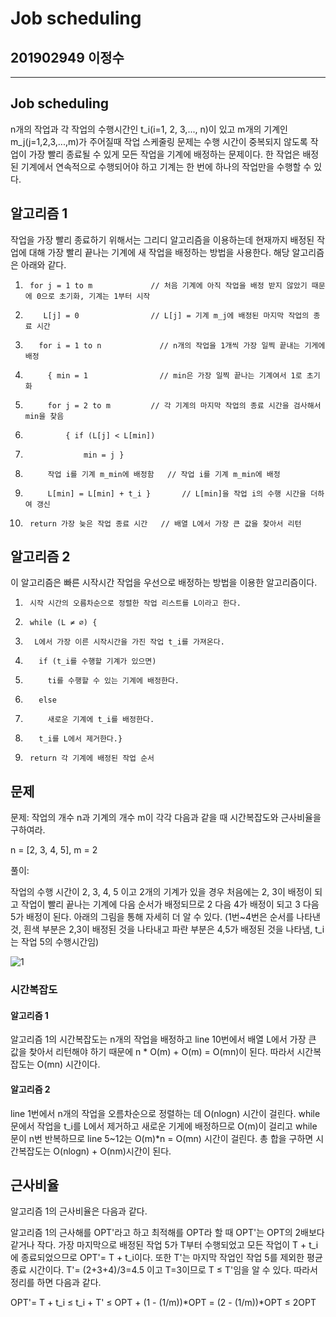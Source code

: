 # Job scheduling

## 201902949 이정수

--------------------------------------------------

## Job scheduling

 n개의 작업과 각 작업의 수행시간인 t_i(i=1, 2, 3,..., n)이 있고 m개의 기계인 m_j(j=1,2,3,...,m)가 주어질때 작업 스케줄링 문제는 수행 시간이 중복되지 않도록 작업이 가장 빨리 종료될 수 있게 모든 작업을 기계에 배정하는 문제이다.
한 작업은 배정된 기계에서 연속적으로 수행되어야 하고 기계는 한 번에 하나의 작업만을 수행할 수 있다.


## 알고리즘 1

작업을 가장 빨리 종료하기 위해서는 그리디 알고리즘을 이용하는데 현재까지 배정된 작업에 대해 가장 빨리 끝나는 기계에 새 작업을 배정하는 방법을 사용한다. 해당 알고리즘은 아래와 같다.

1.      for j = 1 to m             // 처음 기계에 아직 작업을 배정 받지 않았기 때문에 0으로 초기화, 기계는 1부터 시작
2.         L[j] = 0                // L[j] = 기계 m_j에 배정된 마지막 작업의 종료 시간
3.        for i = 1 to n             // n개의 작업을 1개씩 가장 일찍 끝내는 기게에 배정
4.          { min = 1                // min은 가장 일찍 끝나는 기계여서 1로 초기화
5.          for j = 2 to m         // 각 기계의 마지막 작업의 종료 시간을 검사해서 min을 찾음
6.              { if (L[j] < L[min])
7.                  min = j }
8.          작업 i를 기계 m_min에 배정함   // 작업 i를 기계 m_min에 배정 
9.          L[min] = L[min] + t_i }       // L[min]을 작업 i의 수행 시간을 더하여 갱신   
10.      return 가장 늦은 작업 종료 시간   // 배열 L에서 가장 큰 값을 찾아서 리턴



## 알고리즘 2

이 알고리즘은 빠른 시작시간 작업을 우선으로 배정하는 방법을 이용한 알고리즘이다.

1.      시작 시간의 오름차순으로 정렬한 작업 리스트를 L이라고 한다.
2.      while (L ≠ ∅) {
3.       L에서 가장 이른 시작시간을 가진 작업 t_i를 가져온다.
4.        if (t_i를 수행할 기계가 있으면)
5.          ti를 수행할 수 있는 기계에 배정한다.
6.        else
7.          새로운 기계에 t_i를 배정한다.
8.        t_i를 L에서 제거한다.}
9.      return 각 기계에 배정된 작업 순서



## 문제

문제: 작업의 개수 n과 기계의 개수 m이 각각 다음과 같을 때 시간복잡도와 근사비율을 구하여라.

n = [2, 3, 4, 5], m = 2  

풀이:

작업의 수행 시간이 2, 3, 4, 5 이고 2개의 기계가 있을 경우 처음에는 2, 3이 배정이 되고 작업이 빨리 끝나는 기계에 다음 순서가 배정되므로 2 다음 4가 배정이 되고 3 다음 5가 배정이 된다.
아래의 그림을 통해 자세히 더 알 수 있다. (1번~4번은 순서를 나타낸 것, 흰색 부분은 2,3이 배정된 것을 나타내고 파란 부분은 4,5가 배정된 것을 나타냄, t_i는 작업 5의 수행시간임)

![1](https://user-images.githubusercontent.com/81748368/118560030-d40b6180-b7a3-11eb-91bf-69b56519b105.PNG)

 

### 시간복잡도

#### 알고리즘 1

알고리즘 1의 시간복잡도는 n개의 작업을 배정하고 line 10번에서 배열 L에서 가장 큰 값을 찾아서 리턴해야 하기 때문에 n * O(m) + O(m) = O(mn)이 된다.
따라서 시간복잡도는 O(mn) 시간이다.

#### 알고리즘 2

line 1번에서 n개의 작업을 오름차순으로 정렬하는 데 O(nlogn) 시간이 걸린다.
while문에서 작업을 t_i를 L에서 제거하고 새로운 기게에 배정하므로 O(m)이 걸리고 while 문이 n번 반복하므로 line 5~12는 O(m)*n = O(mn) 시간이 걸린다.
총 합을 구하면 시간복잡도는 O(nlogn) + O(nm)시간이 된다.


## 근사비율

알고리즘 1의 근사비율은 다음과 같다.

알고리즘 1의 근사해를 OPT'라고 하고 최적해를 OPT라 할 때 OPT'는 OPT의 2배보다 같거나 작다. 가장 마지막으로 배정된 작업 5가 T부터 수행되었고 모든 작업이 T + t_i에 종료되었으므로 OPT'= T + t_i이다. 또한 T'는 마지막 작업인 작업 5를 제외한 평균 종료 시간이다. T'= (2+3+4)/3=4.5 이고 T=3이므로 T ≤ T'임을 알 수 있다.
따라서 정리를 하면 다음과 같다. 

OPT'= T + t_i  ≤ t_i + T'
               ≤ OPT + (1 - (1/m))*OPT 
               = (2 - (1/m))*OPT
               ≤ 2OPT

